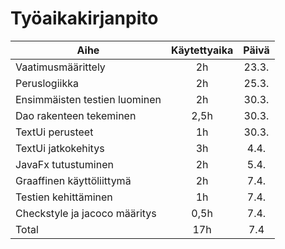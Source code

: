 <h1> Työaikakirjanpito </h1>

|              Aihe           |  Käytettyaika |   Päivä  |
|-----------------------------|:-------------:|:--------:|
|Vaatimusmäärittely           |      2h       |  23.3.   | 
|Peruslogiikka                |      2h       |  25.3.   |
|Ensimmäisten testien luominen|      2h       |  30.3.   |
|Dao rakenteen tekeminen      |      2,5h     |  30.3.   |
|TextUi perusteet             |      1h       |  30.3.   |
|TextUi jatkokehitys          |      3h	      |   4.4.   |
|JavaFx tutustuminen          |      2h       |   5.4.   |
|Graaffinen käyttöliittymä    |      2h       |   7.4.   |
|Testien kehittäminen         |      1h       |   7.4.   |
|Checkstyle ja jacoco määritys|    0,5h       |   7.4.   |
|Total                        |     17h       |   7.4    |
